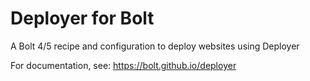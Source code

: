 Deployer for Bolt
=================

A Bolt 4/5 recipe and configuration to deploy websites using Deployer

For documentation, see: https://bolt.github.io/deployer
